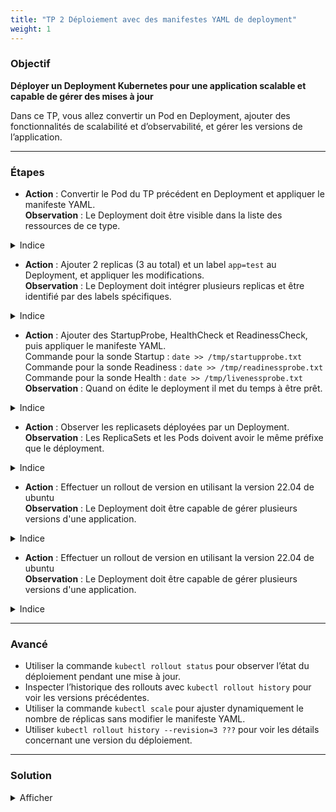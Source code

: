 ```yaml
---
title: "TP 2 Déploiement avec des manifestes YAML de deployment"
weight: 1
---
```


### Objectif

**Déployer un Deployment Kubernetes pour une application scalable et capable de gérer des mises à jour**

Dans ce TP, vous allez convertir un Pod en Deployment, ajouter des fonctionnalités de scalabilité et d’observabilité, et gérer les versions de l’application.

---

### Étapes 

- **Action** : Convertir le Pod du TP précédent en Deployment et appliquer le manifeste YAML.  
  **Observation** : Le Deployment doit être visible dans la liste des ressources de ce type.
<details><summary>Indice</summary>
<ul>
<li>Utiliser la commande <code>kubectl get ??? -o yaml</code> pour obtenir le template du pod dans le TP précédent.</li>
<li>Utiliser la commande <code>kubectl apply ???</code> pour appliquer un fichier YAML au cluster. </li>
<li>Utiliser les commande <code>get</code> et <code>describe</code> pour afficher l'état. </li>
</ul>
</details>

- **Action** : Ajouter 2 replicas (3 au total) et un label `app=test` au Deployment, et appliquer les modifications.  
  **Observation** : Le Deployment doit intégrer plusieurs replicas et être identifié par des labels spécifiques.  
<details><summary>Indice</summary>
Vérifier les sections replicas et labels dans le manifeste YAML.
</details>

- **Action** : Ajouter des StartupProbe, HealthCheck et ReadinessCheck, puis appliquer le manifeste YAML.  
  Commande pour la sonde Startup : `date >> /tmp/startupprobe.txt `  
  Commande pour la sonde Readiness : `date >> /tmp/readinessprobe.txt `  
  Commande pour la sonde Health : `date >> /tmp/livenessprobe.txt`  
    **Observation** : Quand on édite le deployment il met du temps à être prêt.
<details><summary>Indice</summary>
Utiliser des probes dans le YAML pour les checks de liveness et readiness.
</details>

- **Action** : Observer les replicasets déployées par un Deployment.  
  **Observation** : Les ReplicaSets et les Pods doivent avoir le même préfixe que le déployment.  
<details><summary>Indice</summary>
Inspecter les ressources avec <code>kubectl get ???</code>.
</details>

- **Action** : Effectuer un rollout de version en utilisant la version 22.04 de ubuntu  
  **Observation** : Le Deployment doit être capable de gérer plusieurs versions d'une application.  
<details><summary>Indice</summary>
Mettre à jour et gérer les versions à l’aide des commandes liées aux déploiements.
</details>

- **Action** : Effectuer un rollout de version en utilisant la version 22.04 de ubuntu  
  **Observation** : Le Deployment doit être capable de gérer plusieurs versions d'une application.  
<details><summary>Indice</summary>
Mettre à jour et gérer les versions à l’aide des commandes liées aux déploiements.
</details>

---

### Avancé 

- Utiliser la commande `kubectl rollout status` pour observer l’état du déploiement pendant une mise à jour.
- Inspecter l’historique des rollouts avec `kubectl rollout history` pour voir les versions précédentes.
- Utiliser la commande `kubectl scale` pour ajuster dynamiquement le nombre de réplicas sans modifier le manifeste YAML.
- Utiliser `kubectl rollout history --revision=3 ???` pour voir les détails concernant une version du déploiement.

---

### Solution 

<details><summary>Afficher</summary>

- **Convertir le Pod en Deployment et appliquer le manifeste** : `kubectl apply -f <nom_du_fichier>.yaml`  

```yaml
apiVersion: apps/v1
kind: Deployment
metadata:
  name: ubuntu-deployment
spec:
  replicas: 1
  selector:
    matchLabels:
      app: ubuntu
  template:
    metadata:
      labels:
        app: ubuntu
    spec:
      containers:
      - name: ubuntu
        image: ubuntu:latest
        command: ["/bin/bash", "-c", "tail -f /dev/null"]

```
- **Ajouter des replicas et labels au Deployment** : Modifier le YAML avec la section replicas et labels, puis appliquer.  

```yaml
apiVersion: apps/v1
kind: Deployment
metadata:
  name: ubuntu-deployment
spec:
  replicas: 3
  selector:
    matchLabels:
      app: test
  template:
    metadata:
      labels:
        app: test
    spec:
      containers:
      - name: ubuntu
        image: ubuntu:latest
        command: ["/bin/bash", "-c", "tail -f /dev/null"]
```

- **Ajouter des health checks** : Utiliser les probes dans le YAML, puis appliquer avec `kubectl apply`.  

```yaml

apiVersion: apps/v1
kind: Deployment
metadata:
  name: ubuntu-deployment
  labels:
    app: test
spec:
  replicas: 3
  selector:
    matchLabels:
      app: test
  template:
    metadata:
      labels:
        app: test
    spec:
      containers:
      - name: ubuntu-container
        image: ubuntu:latest
        command: ["/bin/sh", "-c", "tail -f /dev/null"]
        readinessProbe:
          exec:
            command:
            - /bin/sh
            - -c
            - "date >> /tmp/readinessprobe.txt"
          initialDelaySeconds: 5
          periodSeconds: 10
        livenessProbe:
          exec:
            command:
            - /bin/sh
            - -c
            - "date >> /tmp/livenessprobe.txt"
          initialDelaySeconds: 15
          periodSeconds: 10
        startupProbe:
          exec:
            command:
            - /bin/sh
            - -c
            - "date >> /tmp/startupprobe.txt"
          failureThreshold: 30
          periodSeconds: 10

```

- **Observer les ressources déployées** : Utiliser `kubectl get all` pour voir toutes les ressources.
- **Effectuer un rollout de version** : Mettre à jour le fichier YAML en remplaçant `image: ubuntu:22.04` et appliquer le fichier.
- **Surveiller le rollout de version** : `kubectl rollout status deployment/ubuntu-deployment` et `kubectl rollout history deployment/ubuntu-deployment`
- **Effectuer un rollback de version** : `kubectl rollout undo deployment/ubuntu-deployment` et `kubectl rollout status deployment/ubuntu-deployment` 

```bash

```

</details>
